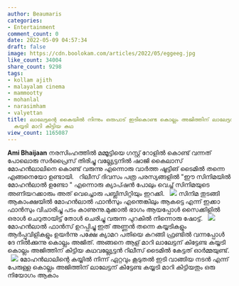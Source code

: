 ```yaml
---
author: Beaumaris
categories:
- Entertainment
comment_count: 0
date: 2022-05-09 04:57:34
draft: false
image: https://cdn.boolokam.com/articles/2022/05/eggeeg.jpg
like_count: 34004
share_count: 9298
tags:
- kollam ajith
- malayalam cinema
- mammootty
- mohanlal
- narasimham
- valyettan
title: ലാലേട്ടന്റെ കൈയിൽ നിന്നും ഒരുപാട് ഇടികൊണ്ട കൊല്ലം അജിത്തിന് ലാലേട്ടന് കിട്ടേണ്ട
  കയ്യടി മാറി കിട്ടിയ കഥ
view_count: 1165087
---
```


**Ami Bhaijaan** നരസിംഹത്തിൽ മമ്മൂട്ടിയെ ഗസ്റ്റ് റോളിൽ കൊണ്ട് വന്നത് പോലൊരു സർപ്രൈസ് തിരിച്ചു വല്ല്യേട്ടനിൽ ഷാജി കൈലാസ് മോഹൻലാലിനെ കൊണ്ട് വരുന്നു എന്നൊരു വാർത്ത ഷൂട്ടിങ് ടൈമിൽ തന്നെ എങ്ങനെയോ ഉണ്ടായി. &nbsp; റിലീസ് ദിവസം പത്ര പരസ്യങ്ങളിൽ "ഈ സിനിമയിൽ മോഹൻലാൽ ഉണ്ടോ " എന്നൊരു ക്യാപ്ഷൻ പോലും വെച്ച് സിനിമയുടെ അണിയറക്കാരും അത് വെച്ചൊരു പബ്ലിസിറ്റിയും ഇറക്കി. &nbsp; ![](https://cdn.boolokam.com/articles/2022/05/eggeeg.jpg) സിനിമ തുടങ്ങി ആകാംക്ഷയിൽ മോഹൻലാൽ ഫാൻസും എന്തെങ്കിലും ആകട്ടെ എന്ന് ഇക്കാ ഫാൻസും വിചാരിച്ചു പടം കാണുന്നു.മുക്കാൽ ഭാഗം ആയപ്പോൾ സൈക്കിളിൽ ഒരാൾ ചെറുതായിട്ട് തോൾ ചെരിച്ചു വരുന്ന പുറകിൽ നിന്നൊരു ഷോട്ട്. &nbsp; ![](https://cdn.boolokam.com/articles/2022/05/ddadd.jpg) മോഹൻലാൽ ഫാൻസ്‌ ഉറപ്പിച്ചു ഇത് അണ്ണൻ തന്നെ കയ്യടികളും ആർപ്പുവിളികളും ഉയർന്നു പക്ഷേ ക്യാമറ പതിയെ കറങ്ങി ഫ്രണ്ടിൽ വന്നപ്പോൾ ദേ നിൽക്കുന്നു കൊല്ലം അജിത്. അങ്ങനെ ആള് മാറി ലാലേട്ടന് കിട്ടേണ്ട കയ്യടി കൊല്ലം അജിത്തിന് കിട്ടിയ കഥവല്ല്യേട്ടൻ റിലീസ് ടൈമിൽ കേട്ടത് ഓർമ്മയുണ്ട്. &nbsp; ![](https://cdn.boolokam.com/articles/2022/05/fsfsfs.jpg) മോഹൻലാലിന്റെ കയ്യിൽ നിന്ന് ഏറ്റവും കൂടുതൽ ഇടി വാങ്ങിയ നടൻ എന്ന് പേരുള്ള കൊല്ലം അജിത്തിന് ലാലേട്ടന് കിട്ടേണ്ട കയ്യടി മാറി കിട്ടിയതും ഒരു നിയോഗം ആകാം &nbsp;